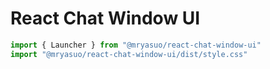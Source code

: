 # React Chat Window UI

```javascript
import { Launcher } from "@mryasuo/react-chat-window-ui"
import "@mryasuo/react-chat-window-ui/dist/style.css"
```
